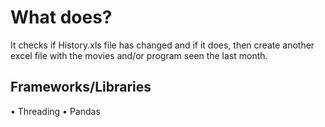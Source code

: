 # What does?

It checks if History.xls file has changed and if it does, then create another excel file with the movies and/or program seen the last month.

## Frameworks/Libraries

• Threading
• Pandas

